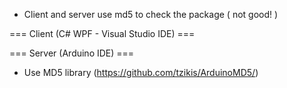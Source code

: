 - Client and server use md5 to check the package ( not good! )

=== Client (C# WPF - Visual Studio IDE) ===

=== Server (Arduino IDE) ===
- Use MD5 library (https://github.com/tzikis/ArduinoMD5/)